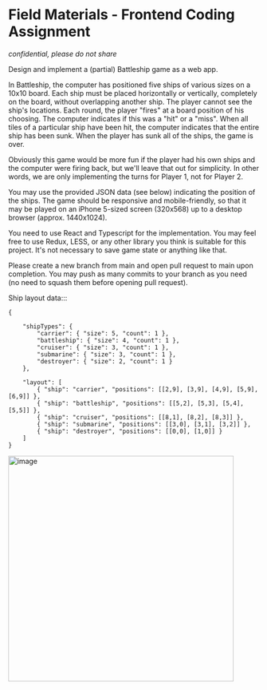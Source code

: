 # Field Materials - Frontend Coding Assignment

*confidential, please do not share*

Design and implement a (partial) Battleship game as a web app.

In Battleship, the computer has positioned five ships of various sizes on a 10x10 board. Each ship must be placed horizontally or vertically, completely on the board, without overlapping another ship. The player cannot see the ship's locations. Each round, the player "fires" at a board position of his choosing. The computer indicates if this was a "hit" or a "miss". When all tiles of a particular ship have been hit, the computer indicates that the entire ship has been sunk. When the player has sunk all of the ships, the game is over.

Obviously this game would be more fun if the player had his own ships and the computer were firing back, but we'll leave that out for simplicity. In other words, we are only implementing the turns for Player 1, not for Player 2.

You may use the provided JSON data (see below) indicating the position of the ships. The game should be responsive and mobile-friendly, so that it may be played on an iPhone 5-sized screen (320x568) up to a desktop browser (approx. 1440x1024).

You need to use React and Typescript for the implementation. You may feel free to use Redux, LESS, or any other library you think is suitable for this project. It's not necessary to save game state or anything like that.

Please create a new branch from main and open pull request to main upon completion. You may push as many commits to your branch as you need (no need to squash them before opening pull request).

Ship layout data:::
```
{

    "shipTypes": {
        "carrier": { "size": 5, "count": 1 },
        "battleship": { "size": 4, "count": 1 },
        "cruiser": { "size": 3, "count": 1 },
        "submarine": { "size": 3, "count": 1 },
        "destroyer": { "size": 2, "count": 1 }
    },

    "layout": [
        { "ship": "carrier", "positions": [[2,9], [3,9], [4,9], [5,9], [6,9]] },
        { "ship": "battleship", "positions": [[5,2], [5,3], [5,4], [5,5]] },
        { "ship": "cruiser", "positions": [[8,1], [8,2], [8,3]] },
        { "ship": "submarine", "positions": [[3,0], [3,1], [3,2]] },
        { "ship": "destroyer", "positions": [[0,0], [1,0]] }
    ]
}
```


<img width="452" alt="image" src="https://user-images.githubusercontent.com/103999766/165146192-e71c1d15-1682-41a4-bf14-3c39bd8c1d8e.png">
